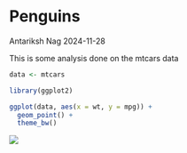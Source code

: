 Penguins
================
Antariksh Nag
2024-11-28

This is some analysis done on the mtcars data

``` r
data <- mtcars

library(ggplot2)

ggplot(data, aes(x = wt, y = mpg)) +
  geom_point() + 
  theme_bw()
```

![](penguins_files/figure-gfm/r-1.png)<!-- -->
